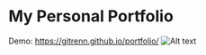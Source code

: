 # My Personal Portfolio 
Demo: https://gitrenn.github.io/portfolio/
![Alt text](../master/src/Images/portfolio.PNG?raw=true "Title")
